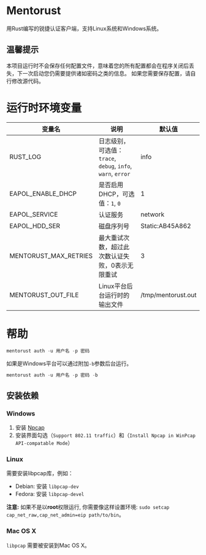 # Mentorust

用Rust编写的锐捷认证客户端，支持Linux系统和Windows系统。

## 温馨提示

本项目运行时不会保存任何配置文件，意味着您的所有配置都会在程序关闭后丢失，下一次启动您仍需要提供诸如密码之类的信息。
如果您需要保存配置，请自行修改源代码。

# 运行时环境变量

| 变量名                   | 说明                                                 | 默认值                |
|-----------------------|----------------------------------------------------|--------------------|
| RUST_LOG              | 日志级别，可选值：`trace`, `debug`, `info`, `warn`, `error` | info               |
| EAPOL_ENABLE_DHCP     | 是否启用DHCP，可选值：`1`, `0`                              | 1                  |
| EAPOL_SERVICE         | 认证服务                                               | network            |
| EAPOL_HDD_SER         | 磁盘序列号                                              | Static:AB45A862    |
| MENTORUST_MAX_RETRIES | 最大重试次数，超过此次数认证失败，0表示无限重试                           | 3                  |
| MENTORUST_OUT_FILE    | Linux平台后台运行时的输出文件                                  | /tmp/mentorust.out |

# 帮助

```rust
mentorust auth -u 用户名 -p 密码
```

如果是Windows平台可以通过附加`-b`参数后台运行。

```rust
mentorust auth -u 用户名 -p 密码 -b
```

## 安装依赖

### Windows

1. 安装 [Npcap](https://npcap.com/#download)
2. 安装界面勾选（`Support 802.11 traffic`）和（`Install Npcap in WinPcap API-compatable Mode`）

### Linux

需要安装libpcap库，例如：

- Debian: 安装 `libpcap-dev`
- Fedora: 安装 `libpcap-devel`

**注意:** 如果不是以**root**权限运行, 你需要像这样设置环境: `sudo setcap cap_net_raw,cap_net_admin=eip path/to/bin`。

### Mac OS X

`libpcap` 需要被安装到Mac OS X。

